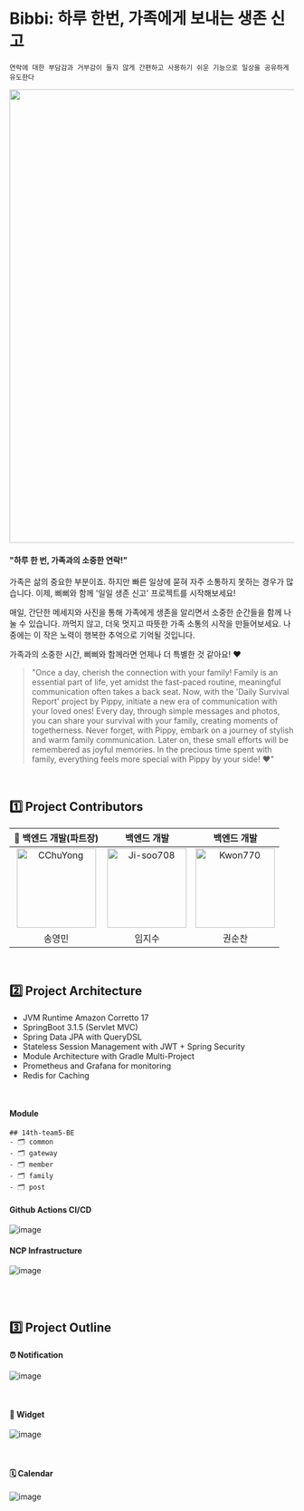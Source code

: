 # Bibbi: 하루 한번, 가족에게 보내는 생존 신고

` 연락에 대한 부담감과 거부감이 들지 않게
간편하고 사용하기 쉬운 기능으로
일상을 공유하게 유도한다 `


<img src = "https://github.com/depromeet/14th-team5-iOS/assets/62610032/ef7d1e84-93b8-4def-b12a-85dd95c22bce" width = "800" />

<br />


#### "하루 한 번, 가족과의 소중한 연락!"

가족은 삶의 중요한 부분이죠. 하지만 빠른 일상에 묻혀 자주 소통하지 못하는 경우가 많습니다. 이제, 삐삐와 함께 '일일 생존 신고' 프로젝트를 시작해보세요!

매일, 간단한 메세지와 사진을 통해 가족에게 생존을 알리면서 소중한 순간들을 함께 나눌 수 있습니다. 까먹지 않고, 더욱 멋지고 따뜻한 가족 소통의 시작을 만들어보세요. 나중에는 이 작은 노력이 행복한 추억으로 기억될 것입니다.

가족과의 소중한 시간, 삐삐와 함께라면 언제나 더 특별한 것 같아요! ❤️


> "Once a day, cherish the connection with your family!
Family is an essential part of life, yet amidst the fast-paced routine, meaningful communication often takes a back seat. Now, with the 'Daily Survival Report' project by Pippy, initiate a new era of communication with your loved ones!
Every day, through simple messages and photos, you can share your survival with your family, creating moments of togetherness. Never forget, with Pippy, embark on a journey of stylish and warm family communication. Later on, these small efforts will be remembered as joyful memories.
In the precious time spent with family, everything feels more special with Pippy by your side! ❤️"


<br />

## 1️⃣ Project Contributors
| 👑 백엔드 개발(파트장) | 백엔드 개발 | 백엔드 개발 |
|:--:|:--:|:--:|
| <a href="https://github.com/cchuyong"><img src="https://avatars.githubusercontent.com/u/67673493?v=4" width="140px;" alt="CChuYong"/> | <a href="https://github.com/Ji-soo708"><img src="https://avatars.githubusercontent.com/u/69844138?v=4" width="140px;" alt="Ji-soo708"/>  | <a href="https://github.com/Kwon770"><img src="https://avatars.githubusercontent.com/u/49567744?v=4" width="140px;" alt="Kwon770"/> |
| 송영민 | 임지수 | 권순찬 |

<br/>

## 2️⃣ Project Architecture

- JVM Runtime Amazon Corretto 17
- SpringBoot 3.1.5 (Servlet MVC)
- Spring Data JPA with QueryDSL
- Stateless Session Management with JWT + Spring Security
- Module Architecture with Gradle Multi-Project
- Prometheus and Grafana for monitoring
- Redis for Caching 
<br/>

#### Module
```
## 14th-team5-BE
- 🗂️ common
- 🗂️ gateway
- 🗂️ member
- 🗂️ family
- 🗂️ post

```

#### Github Actions CI/CD
![image](https://github.com/depromeet/14th-team5-BE/assets/69844138/af905728-88cf-4e95-9d36-ef0812b7be6b)
<br/>

#### NCP Infrastructure
![image](https://github.com/depromeet/14th-team5-BE/assets/69844138/1a97d209-b2c9-4f2b-858c-3e13c5df8b3b)

<br /><br />


## 3️⃣ Project Outline

#### ⏰ Notification
![image](https://github.com/depromeet/14th-team5-iOS/assets/62610032/4a2e0659-5fef-4383-8070-92430a7cf9f4)

<br />

#### 📱 Widget
![image](https://github.com/depromeet/14th-team5-iOS/assets/62610032/031e0bf9-7a6d-4e7f-9893-71d0def1d2d9)


<br />

#### 🗓️ Calendar
![image](https://github.com/depromeet/14th-team5-iOS/assets/62610032/d255500a-4289-43aa-aabc-79e8cdfc5cc4)

<br />
